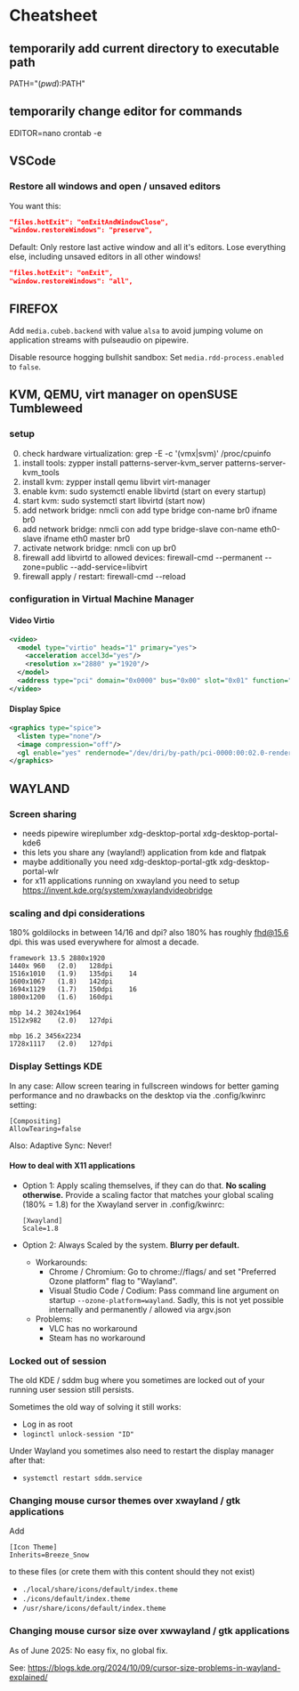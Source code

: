 # Cheatsheet

## temporarily add current directory to executable path

PATH="$(pwd):$PATH"

## temporarily change editor for commands

EDITOR=nano crontab -e

## VSCode

### Restore all windows and open / unsaved editors

You want this:

```json
"files.hotExit": "onExitAndWindowClose",
"window.restoreWindows": "preserve",
```

Default: Only restore last active window and all it's editors. Lose everything else, including unsaved editors in all other windows!

```json
"files.hotExit": "onExit",
"window.restoreWindows": "all",
```

## FIREFOX

Add `media.cubeb.backend` with value `alsa` to avoid jumping volume on application streams with pulseaudio on pipewire.

Disable resource hogging bullshit sandbox: Set `media.rdd-process.enabled` to `false`.

## KVM, QEMU, virt manager on openSUSE Tumbleweed

### setup

0. check hardware virtualization:  grep -E -c '(vmx|svm)' /proc/cpuinfo
1. install tools: zypper install patterns-server-kvm_server patterns-server-kvm_tools
2. install kvm: zypper install qemu libvirt virt-manager
3. enable kvm: sudo systemctl enable libvirtd (start on every startup)
4. start kvm: sudo systemctl start libvirtd (start now)
5. add network bridge: nmcli con add type bridge con-name br0 ifname br0
6. add network bridge: nmcli con add type bridge-slave con-name eth0-slave ifname eth0 master br0
7. activate network bridge: nmcli con up br0
8. firewall add libvirtd to allowed devices: firewall-cmd --permanent --zone=public --add-service=libvirt
9. firewall apply / restart: firewall-cmd --reload

### configuration in Virtual Machine Manager

#### Video Virtio

```xml
<video>
  <model type="virtio" heads="1" primary="yes">
    <acceleration accel3d="yes"/>
    <resolution x="2880" y="1920"/>
  </model>
  <address type="pci" domain="0x0000" bus="0x00" slot="0x01" function="0x0"/>
</video>
```

#### Display Spice

```xml
<graphics type="spice">
  <listen type="none"/>
  <image compression="off"/>
  <gl enable="yes" rendernode="/dev/dri/by-path/pci-0000:00:02.0-render"/>
</graphics>
```

## WAYLAND

### Screen sharing

- needs pipewire wireplumber xdg-desktop-portal xdg-desktop-portal-kde6
- this lets you share any (wayland!) application from kde and flatpak
- maybe additionally you need xdg-desktop-portal-gtk xdg-desktop-portal-wlr
- for x11 applications running on xwayland you need to setup <https://invent.kde.org/system/xwaylandvideobridge>

### scaling and dpi considerations

180% goldilocks in between 14/16 and dpi? also 180% has roughly fhd@15.6 dpi. this was used everywhere for almost a decade.

```plaintext
framework 13.5 2880x1920
1440x 960   (2.0)   128dpi
1516x1010   (1.9)   135dpi    14
1600x1067   (1.8)   142dpi
1694x1129   (1.7)   150dpi    16
1800x1200   (1.6)   160dpi

mbp 14.2 3024x1964
1512x982    (2.0)   127dpi

mbp 16.2 3456x2234
1728x1117   (2.0)   127dpi
```

### Display Settings KDE

In any case: Allow screen tearing in fullscreen windows for better gaming performance and no drawbacks on the desktop via the .config/kwinrc setting:

```shell
[Compositing]
AllowTearing=false
```

Also: Adaptive Sync: Never!

#### How to deal with X11 applications

- Option 1: Apply scaling themselves, if they can do that. **No scaling otherwise.** Provide a scaling factor that matches your global scaling (180% = 1.8) for the Xwayland server in .config/kwinrc:

  ```shell
  [Xwayland]
  Scale=1.8
  ```

- Option 2: Always Scaled by the system. **Blurry per default.**
  - Workarounds:
    - Chrome / Chromium: Go to chrome://flags/ and set "Preferred Ozone platform" flag to "Wayland".
    - Visual Studio Code / Codium: Pass command line argument on startup `--ozone-platform=wayland`. Sadly, this is not yet possible internally and permanently / allowed via argv.json
  - Problems:
    - VLC has no workaround
    - Steam has no workaround

### Locked out of session

The old KDE / sddm bug where you sometimes are locked out of your running user session still persists.

Sometimes the old way of solving it still works:

- Log in as root
- `loginctl unlock-session "ID"`

Under Wayland you sometimes also need to restart the display manager after that:

- `systemctl restart sddm.service`

### Changing mouse cursor themes over xwayland / gtk applications

Add 

```
[Icon Theme]
Inherits=Breeze_Snow
```

to these files (or crete them with this content should they not exist)

- `./local/share/icons/default/index.theme`
- `./icons/default/index.theme`
- `/usr/share/icons/default/index.theme`

### Changing mouse cursor size over xwwayland / gtk applications

As of June 2025: No easy fix, no global fix.

See: https://blogs.kde.org/2024/10/09/cursor-size-problems-in-wayland-explained/
